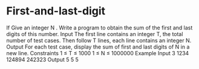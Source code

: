 # First-and-last-digit
If Give an integer N . Write a program to obtain the sum of the first and last digits of this number.  Input The first line contains an integer T, the total number of test cases. Then follow T lines, each line contains an integer N.  Output For each test case, display the sum of first and last digits of N in a new line.  Constraints 1 ≤ T ≤ 1000 1 ≤ N ≤ 1000000 Example Input 3  1234 124894 242323  Output 5 5 5
